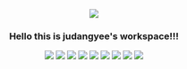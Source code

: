 <div align="center">
  <a href="https://judangyee.me"><img src="https://capsule-render.vercel.app/api?type=waving&color=auto&height=200&section=header&text=judangdev&fontSize=50&animation=fadeIn&fontAlignY=34"></a>
  <h3>Hello this is judangyee's workspace!!!</h3>

  <img src="https://img.shields.io/badge/Python-3766AB?style=round-square&logo=Python&logoColor=white">
  <img src="https://img.shields.io/badge/Flask-F5F5DC?style=round-square&logo=Flask&logoColor=black">
  <img src="https://img.shields.io/badge/CSS-1572B6?style=round-square&logo=css3&logoColor=white">
  <img src="https://img.shields.io/badge/C-A8B9CC?style=round-square&logo=C&logoColor=white">
  <img src="https://img.shields.io/badge/HTML-E34F26?style=round-square&logo=html5&logoColor=white">
  <img src="https://img.shields.io/badge/JavaScript-ffb13b?style=round-square&logo=javascript&logoColor=white">
  <img src="https://img.shields.io/badge/aws-333664?style=round-square&logo=amazon-aws&logoColor=white">
  <img src="https://img.shields.io/badge/MySQL-4479A1?style=round-square&logo=amazon-aws&logoColor=white">
  <img src="https://img.shields.io/badge/Tensorflow-FF6F00?style=round-square&logo=amazon-aws&logoColor=white">
  <br><br>
